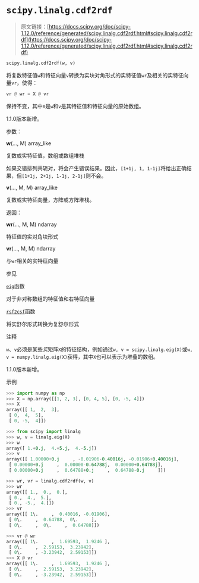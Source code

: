 # `scipy.linalg.cdf2rdf`

> 原文链接：[https://docs.scipy.org/doc/scipy-1.12.0/reference/generated/scipy.linalg.cdf2rdf.html#scipy.linalg.cdf2rdf](https://docs.scipy.org/doc/scipy-1.12.0/reference/generated/scipy.linalg.cdf2rdf.html#scipy.linalg.cdf2rdf)

```py
scipy.linalg.cdf2rdf(w, v)
```

将复数特征值`w`和特征向量`v`转换为实块对角形式的实特征值`wr`及相关的实特征向量`vr`，使得：

```py
vr @ wr = X @ vr 
```

保持不变，其中`X`是`w`和`v`是其特征值和特征向量的原始数组。

1.1.0版本新增。

参数：

**w**(…, M) array_like

复数或实特征值，数组或数组堆栈

如果交错排列共轭对，将会产生错误结果。因此，`[1+1j, 1, 1-1j]`将给出正确结果，但`[1+1j, 2+1j, 1-1j, 2-1j]`则不会。

**v**(…, M, M) array_like

复数或实特征向量，方阵或方阵堆栈。

返回：

**wr**(…, M, M) ndarray

特征值的实对角块形式

**vr**(…, M, M) ndarray

与`wr`相关的实特征向量

参见

[`eig`](https://docs.scipy.org/doc/scipy-1.12.0/reference/generated/scipy.linalg.eig.html#scipy.linalg.eig)函数

对于非对称数组的特征值和右特征向量

[`rsf2csf`](https://docs.scipy.org/doc/scipy-1.12.0/reference/generated/scipy.linalg.rsf2csf.html#scipy.linalg.rsf2csf)函数

将实舒尔形式转换为复舒尔形式

注释

`w`、`v`必须是某些*实*矩阵`X`的特征结构，例如通过`w, v = scipy.linalg.eig(X)`或`w, v = numpy.linalg.eig(X)`获得，其中`X`也可以表示为堆叠的数组。

1.1.0版本新增。

示例

```py
>>> import numpy as np
>>> X = np.array([[1, 2, 3], [0, 4, 5], [0, -5, 4]])
>>> X
array([[ 1,  2,  3],
 [ 0,  4,  5],
 [ 0, -5,  4]]) 
```

```py
>>> from scipy import linalg
>>> w, v = linalg.eig(X)
>>> w
array([ 1.+0.j,  4.+5.j,  4.-5.j])
>>> v
array([[ 1.00000+0.j     , -0.01906-0.40016j, -0.01906+0.40016j],
 [ 0.00000+0.j     ,  0.00000-0.64788j,  0.00000+0.64788j],
 [ 0.00000+0.j     ,  0.64788+0.j     ,  0.64788-0.j     ]]) 
```

```py
>>> wr, vr = linalg.cdf2rdf(w, v)
>>> wr
array([[ 1.,  0.,  0.],
 [ 0.,  4.,  5.],
 [ 0., -5.,  4.]])
>>> vr
array([[ 1\.     ,  0.40016, -0.01906],
 [ 0\.     ,  0.64788,  0\.     ],
 [ 0\.     ,  0\.     ,  0.64788]]) 
```

```py
>>> vr @ wr
array([[ 1\.     ,  1.69593,  1.9246 ],
 [ 0\.     ,  2.59153,  3.23942],
 [ 0\.     , -3.23942,  2.59153]])
>>> X @ vr
array([[ 1\.     ,  1.69593,  1.9246 ],
 [ 0\.     ,  2.59153,  3.23942],
 [ 0\.     , -3.23942,  2.59153]]) 
```
